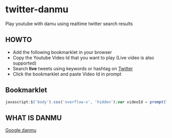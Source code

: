 # twitter-danmu

Play youtube with damu using realtime twitter search results

## HOWTO

* Add the following bookmarklet in your browser
* Copy the Youtube Video Id that you want to play (Live video is also supported)
* Search **live** tweets using keywords or hashtag on [Twitter](https://twitter.com/hashtag/nevertrump?f=tweets)
* Click the bookmarklet and paste Video Id in prompt

## Bookmarklet

```javascript
javascript:$('body').css('overflow-x', 'hidden');var videoId = prompt("Please enter the YouTube Id", "FpkDL3G7AoY");$('#page-container h1').html('<iframe height="'+(innerHeight-$('.global-nav-inner').innerHeight())+'" width="'+$('#page-container h1').innerWidth()+'" data-src="https://www.youtube.com/embed/'+videoId+'" frameborder="0" scrolling="no" allowtransparency="true" src="https://www.youtube.com/embed/'+videoId+'?autoplay=1&amp;auto_play=true"></iframe><ul><li class="popup" style="position:absolute; top:50px; text-align: left;"></li><li class="popup" style="position:absolute; top:75px; text-align: left;"></li><li class="popup" style="position:absolute; top:100px; text-align: left;"></li></li><li class="popup" style="position:absolute; top:125px; text-align: left;"></li></li><li class="popup" style="position:absolute; top:150px; text-align: left;"></li></li><li class="popup" style="position:absolute; top:175px; text-align: left;"></li></li><li class="popup" style="position:absolute; top:200px; text-align: left;"></li></ul>');setInterval(function(){$('.new-tweets-bar').click();$('.popup:empty').first().each(function(idx, el){tweet = $('.js-stream-item').first();$(el).animate({left: innerWidth}, 0).html($(tweet).find('.tweet-text').text());$(el).animate({left: -$(el).innerWidth()}, ($(el).innerWidth()+innerWidth)*(10*Math.random()+3), 'linear',function(){$(el).html('')});tweet.remove();});}, 1000);
```

## WHAT IS DANMU

[Google danmu](https://www.google.com/search?q=danmu)
